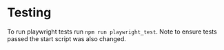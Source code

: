 # Testing

To run playwright tests run `npm run playwright_test`. Note to ensure tests passed the start script was also changed.
